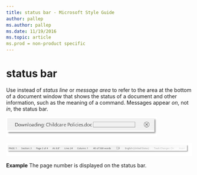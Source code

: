 ```yaml
---
title: status bar - Microsoft Style Guide
author: pallep
ms.author: pallep
ms.date: 11/19/2016
ms.topic: article
ms.prod = non-product specific
---
```


# status bar

Use instead of *status line* or *message area* to refer
to the area at the bottom of a document window that shows the
status of a document and other information, such as the meaning of a
command. Messages appear *on*, not *in*, the status bar.

![](media/status-bar/1622172745.png)

![](media/status-bar/1474851511.png)

**Example** The page number is displayed on the status bar.
